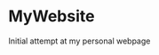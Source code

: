 # MyWebsite
Initial attempt at my personal webpage
<html>
<body>

<h1 style="background-color:#8a2be2;" </h1>

</body>
</html>
